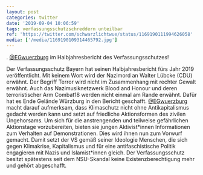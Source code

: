 ```yaml
---
layout: post
categories: twitter
date: '2019-09-04 10:06:59'
tags: verfassungsschutzschreddern unteilbar
ref: 'https://twitter.com/schwarzlichtwue/status/1169190111994626058'
media: ['/media/1169190109314465792.jpg']
---
```

. [@EGwuerzburg](https://twitter.com/EGwuerzburg) im Halbjahresbericht des Verfassungsschutzes!

 
Der Verfassungsschutz Bayern hat seinen Halbjahresbericht fürs Jahr 2019 veröffentlicht. Mit keinem Wort wird der Nazimord an Walter Lübcke (CDU) erwähnt. Der Begriff Terror wird nicht im Zusammenhang mit rechter Gewalt erwähnt. 
Auch das Nazimusiknetzwerk Blood and Honour und deren terroristischer Arm Combat18 werden nicht einmal am Rande erwähnt. 
Dafür hat es Ende Gelände Würzburg in den Bericht geschafft. [@EGwuerzburg](https://twitter.com/EGwuerzburg) macht darauf aufmerksam, dass Klimaschutz nicht ohne Antikapitalismus gedacht werden kann und setzt auf friedliche Aktionsformen des zivilen Ungehorsams. 
Um sich für die anstrengenden und teilweise gefährlichen Aktionstage vorzubereiten, bieten sie jungen Aktivist\*innen Informationen zum Verhalten auf Demonstrationen. Dies wird ihnen nun zum Vorwurf gemacht. 
Damit setzt der VS gemäß seiner Ideologie Menschen, die sich gegen Klimakrise, Kapitalismus und für eine antifaschistische Politik engagieren mit Nazis und Islamist\*innen gleich. 
Der Verfassungsschutz besitzt spätestens seit dem NSU-Skandal keine Existenzberechtigung mehr und gehört abgeschafft. 